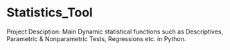 # Statistics_Tool
Project Desciption: Main Dynamic statistical functions such as Descriptives, Parametric &amp; Nonparametric Tests, Regressions etc. in Python.
